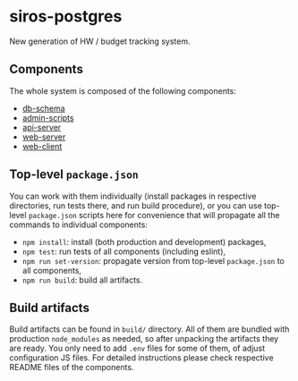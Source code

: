 # siros-postgres

New generation of HW / budget tracking system.

## Components

The whole system is composed of the following components:
* [db-schema](db-schema)
* [admin-scripts](admin-scripts)
* [api-server](api-server)
* [web-server](web-server)
* [web-client](web-client)

## Top-level `package.json`

You can work with them individually (install packages in respective directories,
run tests there, and run build procedure), or you can use top-level `package.json`
scripts here for convenience that will propagate all the commands to individual
components:
* `npm install`: install (both production and development) packages,
* `npm test`: run tests of all components (including eslint),
* `npm run set-version`: propagate version from top-level `package.json` to all components,
* `npm run build`: build all artifacts.

## Build artifacts

Build artifacts can be found in `build/` directory. All of them are bundled with
production `node_modules` as needed, so after unpacking the artifacts they are ready.
You only need to add `.env` files for some of them, of adjust configuration JS files.
For detailed instructions please check respective README files of the components.
